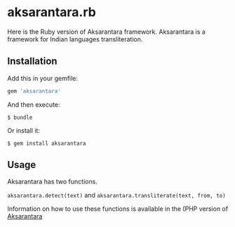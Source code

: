 # aksarantara.rb

Here is the Ruby version of Aksarantara framework. Aksarantara is a framework for Indian languages transliteration.

## Installation

Add this in your gemfile:

```ruby
gem 'aksarantara'
```

And then execute:

    $ bundle

Or install it:

    $ gem install aksarantara

## Usage

Aksarantara has two functions. 

`aksarantara.detect(text)` and `aksarantara.transliterate(text, from, to)`

Information on how to use these functions is available in the (PHP version of [Aksarantara](https://www.github.com/enginestein/aksarantara.php)

